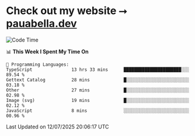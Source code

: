 # Check out my website ⭢ [pauabella.dev](https://pauabella.dev)

<!--START_SECTION:waka-->
![Code Time](http://img.shields.io/badge/Code%20Time-4%2C587%20hrs%2023%20mins-blue)

📊 **This Week I Spent My Time On** 

```text
💬 Programming Languages: 
TypeScript               13 hrs 33 mins      ██████████████████████░░░   89.54 % 
Gettext Catalog          28 mins             █░░░░░░░░░░░░░░░░░░░░░░░░   03.18 % 
Other                    27 mins             █░░░░░░░░░░░░░░░░░░░░░░░░   02.98 % 
Image (svg)              19 mins             █░░░░░░░░░░░░░░░░░░░░░░░░   02.12 % 
JavaScript               8 mins              ░░░░░░░░░░░░░░░░░░░░░░░░░   00.96 % 
```


 Last Updated on 12/07/2025 20:06:17 UTC
<!--END_SECTION:waka-->

